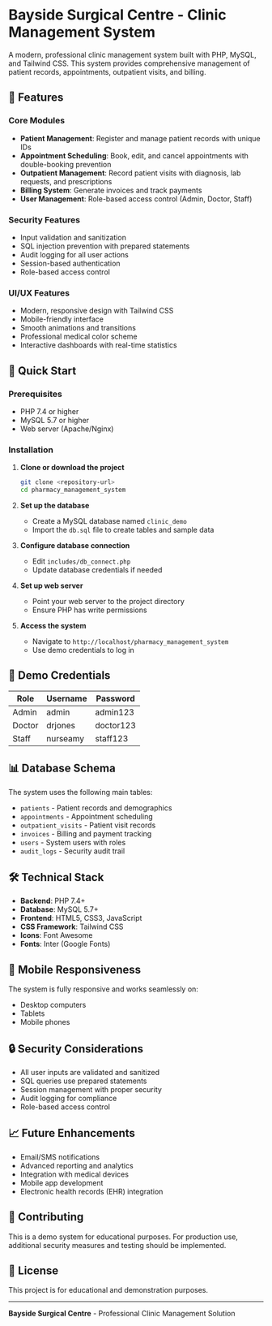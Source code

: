# Bayside Surgical Centre - Clinic Management System

A modern, professional clinic management system built with PHP, MySQL, and Tailwind CSS. This system provides comprehensive management of patient records, appointments, outpatient visits, and billing.

## 🏥 Features

### Core Modules

- **Patient Management**: Register and manage patient records with unique IDs
- **Appointment Scheduling**: Book, edit, and cancel appointments with double-booking prevention
- **Outpatient Management**: Record patient visits with diagnosis, lab requests, and prescriptions
- **Billing System**: Generate invoices and track payments
- **User Management**: Role-based access control (Admin, Doctor, Staff)

### Security Features

- Input validation and sanitization
- SQL injection prevention with prepared statements
- Audit logging for all user actions
- Session-based authentication
- Role-based access control

### UI/UX Features

- Modern, responsive design with Tailwind CSS
- Mobile-friendly interface
- Smooth animations and transitions
- Professional medical color scheme
- Interactive dashboards with real-time statistics

## 🚀 Quick Start

### Prerequisites

- PHP 7.4 or higher
- MySQL 5.7 or higher
- Web server (Apache/Nginx)

### Installation

1. **Clone or download the project**

   ```bash
   git clone <repository-url>
   cd pharmacy_management_system
   ```

2. **Set up the database**

   - Create a MySQL database named `clinic_demo`
   - Import the `db.sql` file to create tables and sample data

3. **Configure database connection**

   - Edit `includes/db_connect.php`
   - Update database credentials if needed

4. **Set up web server**

   - Point your web server to the project directory
   - Ensure PHP has write permissions

5. **Access the system**
   - Navigate to `http://localhost/pharmacy_management_system`
   - Use demo credentials to log in

## 👥 Demo Credentials

| Role   | Username | Password  |
| ------ | -------- | --------- |
| Admin  | admin    | admin123  |
| Doctor | drjones  | doctor123 |
| Staff  | nurseamy | staff123  |

## 📊 Database Schema

The system uses the following main tables:

- `patients` - Patient records and demographics
- `appointments` - Appointment scheduling
- `outpatient_visits` - Patient visit records
- `invoices` - Billing and payment tracking
- `users` - System users with roles
- `audit_logs` - Security audit trail

## 🛠️ Technical Stack

- **Backend**: PHP 7.4+
- **Database**: MySQL 5.7+
- **Frontend**: HTML5, CSS3, JavaScript
- **CSS Framework**: Tailwind CSS
- **Icons**: Font Awesome
- **Fonts**: Inter (Google Fonts)

## 📱 Mobile Responsiveness

The system is fully responsive and works seamlessly on:

- Desktop computers
- Tablets
- Mobile phones

## 🔒 Security Considerations

- All user inputs are validated and sanitized
- SQL queries use prepared statements
- Session management with proper security
- Audit logging for compliance
- Role-based access control

## 📈 Future Enhancements

- Email/SMS notifications
- Advanced reporting and analytics
- Integration with medical devices
- Mobile app development
- Electronic health records (EHR) integration

## 🤝 Contributing

This is a demo system for educational purposes. For production use, additional security measures and testing should be implemented.

## 📄 License

This project is for educational and demonstration purposes.

---

**Bayside Surgical Centre** - Professional Clinic Management Solution
